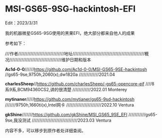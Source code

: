 # MSI-GS65-9SG-hackintosh-EFI
Edit：2023/3/31

我的机器微星GS65-9SG使用的黑果EFI，绝大部分都来自他人的成果

参考如下：

///作者//////////////////////////////地址///////////////////////////////////////////////概况//////////////////////////////////维护日期和版本

**Ac1d-0-0**//////https://github.com/Ac1d-0-0/MSI-GS65-9SE-hackintosh //gs65-9se,9750h,2060(x),dw1820a /////////////2021.04 

**charlesSheep**//https://github.com/charlesSheep/-gs65-opencore-eif ////8系9系,BCM94360CS2,讲的很清楚 ////////////2022.01 Monterey

**mytinaner**/////https://github.com/mytianer/gs65-9sd-hackintosh ///////9750h,1660ti(x),Intel网卡 ///////////////////////2022.10 Ventura

**gkShine**///////https://github.com/gkShine/MSI_GS65_9SE_EFI ///////////gs65-9se,我没测试 //////////////////////////////2023.03 Ventura

内容不多，可以移步到原作者处详细查阅。
